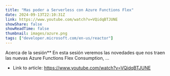 ```yaml
---
title: "Mas poder a Serverless con Azure Functions Flex"
date: 2024-09-13T22:10:31Z
link: https://www.youtube.com/watch?v=VQidqBTJUNE
showShare: false
showReadTime: false
thumbnail: images/azure.png
tags: ["developer.microsoft.com/en-us/reactor"]
---
```

Acerca de la sesión** En esta sesión veremos las novedades que nos traen las nuevas Azure Functions Flex Consumption, ...

- Link to article: https://www.youtube.com/watch?v=VQidqBTJUNE